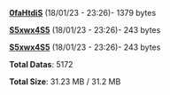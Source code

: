 [**0faHtdiS**](/data/0faHtdiS.txt) (18/01/23 - 23:26)- 1379 bytes

[**S5xwx4S5**](/data/S5xwx4S5.txt) (18/01/23 - 23:26)- 243 bytes

[**S5xwx4S5**](/data/S5xwx4S5.txt) (18/01/23 - 23:26)- 243 bytes

**Total Datas**: 5172

**Total Size**: 31.23 MB / 31.2 MB